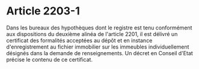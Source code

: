 # Article 2203-1

Dans les bureaux des hypothèques dont le registre est tenu conformément aux dispositions du deuxième alinéa de l'article 2201, il est délivré un certificat des formalités acceptées au dépôt et en instance d'enregistrement au fichier immobilier sur les immeubles individuellement désignés dans la demande de renseignements. Un décret en Conseil d'Etat précise le contenu de ce certificat.
